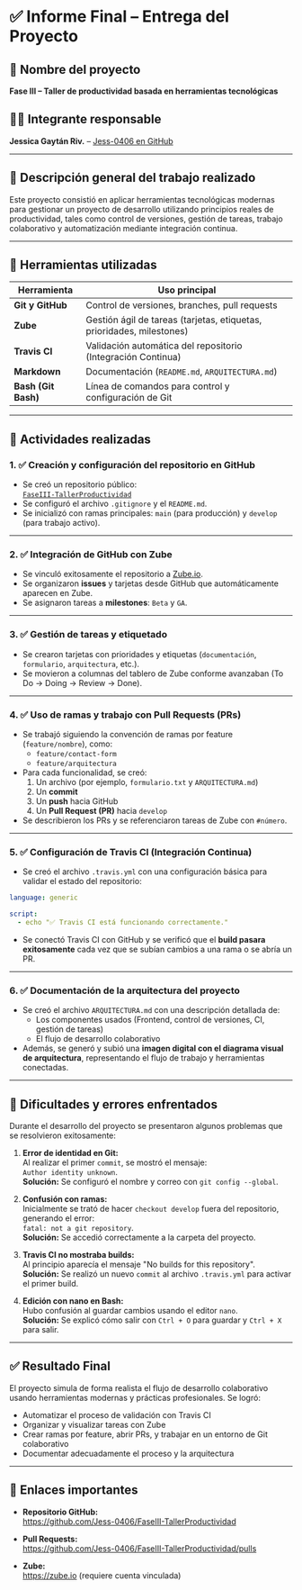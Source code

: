 
# ✅ Informe Final – Entrega del Proyecto

## 🎯 Nombre del proyecto
**Fase III – Taller de productividad basada en herramientas tecnológicas**

## 👩‍💻 Integrante responsable
**Jessica Gaytán Riv.** – [Jess-0406 en GitHub](https://github.com/Jess-0406)

---

## 🧩 Descripción general del trabajo realizado

Este proyecto consistió en aplicar herramientas tecnológicas modernas para gestionar un proyecto de desarrollo utilizando principios reales de productividad, tales como control de versiones, gestión de tareas, trabajo colaborativo y automatización mediante integración continua.

---

## 🔧 Herramientas utilizadas

| Herramienta     | Uso principal |
|-----------------|---------------|
| **Git y GitHub** | Control de versiones, branches, pull requests |
| **Zube**         | Gestión ágil de tareas (tarjetas, etiquetas, prioridades, milestones) |
| **Travis CI**    | Validación automática del repositorio (Integración Continua) |
| **Markdown**     | Documentación (`README.md`, `ARQUITECTURA.md`) |
| **Bash (Git Bash)** | Línea de comandos para control y configuración de Git |

---

## 📝 Actividades realizadas

### 1. ✅ Creación y configuración del repositorio en GitHub

- Se creó un repositorio público:  
  [`FaseIII-TallerProductividad`](https://github.com/Jess-0406/FaseIII-TallerProductividad)
- Se configuró el archivo `.gitignore` y el `README.md`.
- Se inicializó con ramas principales: `main` (para producción) y `develop` (para trabajo activo).

---

### 2. ✅ Integración de GitHub con Zube

- Se vinculó exitosamente el repositorio a [Zube.io](https://zube.io).
- Se organizaron **issues** y tarjetas desde GitHub que automáticamente aparecen en Zube.
- Se asignaron tareas a **milestones**: `Beta` y `GA`.

---

### 3. ✅ Gestión de tareas y etiquetado

- Se crearon tarjetas con prioridades y etiquetas (`documentación`, `formulario`, `arquitectura`, etc.).
- Se movieron a columnas del tablero de Zube conforme avanzaban (To Do → Doing → Review → Done).

---

### 4. ✅ Uso de ramas y trabajo con Pull Requests (PRs)

- Se trabajó siguiendo la convención de ramas por feature (`feature/nombre`), como:
  - `feature/contact-form`
  - `feature/arquitectura`
- Para cada funcionalidad, se creó:
  1. Un archivo (por ejemplo, `formulario.txt` y `ARQUITECTURA.md`)
  2. Un **commit**
  3. Un **push** hacia GitHub
  4. Un **Pull Request (PR)** hacia `develop`
- Se describieron los PRs y se referenciaron tareas de Zube con `#número`.

---

### 5. ✅ Configuración de Travis CI (Integración Continua)

- Se creó el archivo `.travis.yml` con una configuración básica para validar el estado del repositorio:
```yaml
language: generic

script:
  - echo "✅ Travis CI está funcionando correctamente."
```
- Se conectó Travis CI con GitHub y se verificó que el **build pasara exitosamente** cada vez que se subían cambios a una rama o se abría un PR.

---

### 6. ✅ Documentación de la arquitectura del proyecto

- Se creó el archivo `ARQUITECTURA.md` con una descripción detallada de:
  - Los componentes usados (Frontend, control de versiones, CI, gestión de tareas)
  - El flujo de desarrollo colaborativo
- Además, se generó y subió una **imagen digital con el diagrama visual de arquitectura**, representando el flujo de trabajo y herramientas conectadas.

---

## 🐞 Dificultades y errores enfrentados

Durante el desarrollo del proyecto se presentaron algunos problemas que se resolvieron exitosamente:

1. **Error de identidad en Git:**  
   Al realizar el primer `commit`, se mostró el mensaje:  
   `Author identity unknown`.  
   **Solución:** Se configuró el nombre y correo con `git config --global`.

2. **Confusión con ramas:**  
   Inicialmente se trató de hacer `checkout develop` fuera del repositorio, generando el error:  
   `fatal: not a git repository`.  
   **Solución:** Se accedió correctamente a la carpeta del proyecto.

3. **Travis CI no mostraba builds:**  
   Al principio aparecía el mensaje "No builds for this repository".  
   **Solución:** Se realizó un nuevo `commit` al archivo `.travis.yml` para activar el primer build.

4. **Edición con nano en Bash:**  
   Hubo confusión al guardar cambios usando el editor `nano`.  
   **Solución:** Se explicó cómo salir con `Ctrl + O` para guardar y `Ctrl + X` para salir.

---

## ✅ Resultado Final

El proyecto simula de forma realista el flujo de desarrollo colaborativo usando herramientas modernas y prácticas profesionales. Se logró:

- Automatizar el proceso de validación con Travis CI
- Organizar y visualizar tareas con Zube
- Crear ramas por feature, abrir PRs, y trabajar en un entorno de Git colaborativo
- Documentar adecuadamente el proceso y la arquitectura

---

## 🔗 Enlaces importantes

- **Repositorio GitHub:**  
  https://github.com/Jess-0406/FaseIII-TallerProductividad

- **Pull Requests:**  
  https://github.com/Jess-0406/FaseIII-TallerProductividad/pulls

- **Zube:**  
  https://zube.io (requiere cuenta vinculada)
